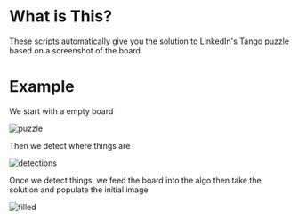# What is This?
These scripts automatically give you the solution to LinkedIn's Tango puzzle based on a screenshot of the board.

# Example
We start with a empty board

![puzzle](https://github.com/user-attachments/assets/2710e2a5-de89-46ae-adbe-7010b0df9ff8)

Then we detect where things are

![detections](https://github.com/user-attachments/assets/8a5ba83a-7f01-43e2-ab19-ca1707847421)

Once we detect things, we feed the board into the algo then take the solution and populate the initial image

![filled](https://github.com/user-attachments/assets/da5ce730-d961-4fe7-b15c-985d2d7b5f5d)

